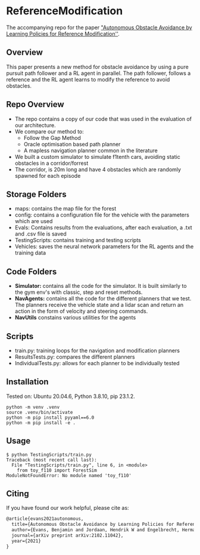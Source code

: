 # ReferenceModification
The accompanying repo for the paper ["Autonomous Obstacle Avoidance by Learning Policies for Reference Modification''](https://arxiv.org/abs/2102.11042). 

## Overview
This paper presents a new method for obstacle avoidance by using a pure pursuit path follower and a RL agent in parallel.
The path follower, follows a reference and the RL agent learns to modify the reference to avoid obstacles.

## Repo Overview
- The repo contains a copy of our code that was used in the evaluation of our architecture.
- We compare our method to:
  - Follow the Gap Method
  - Oracle optimisation based path planner
  - A mapless navigation planner common in the literature
- We built a custom simulator to simulate f1tenth cars, avoiding static obstacles in a corridor/forrest
- The corridor, is 20m long and have 4 obstacles which are randomly spawned for each episode

## Storage Folders
- maps: contains the map file for the forest
- config: contains a configuration file for the vehicle with the parameters which are used
- Evals: Contains results from the evaluations, after each evaluation, a .txt and .csv file is saved
- TestingScripts: contains training and testing scripts
- Vehicles: saves the neural network parameters for the RL agents and the training data

## Code Folders
- **Simulator:** contains all the code for the simulator. It is built similarly to the gym env's with classic, step and reset methods.
- **NavAgents:** contains all the code for the different planners that we test. The planners receive the vehicle state and a lidar scan and return an action in the form of velocity and steering commands.
- **NavUtils** constains various utilities for the agents

## Scripts
- train.py: training loops for the navigation and modification planners
- ResultsTests.py: compares the different planners
- IndividualTests.py: allows for each planner to be individually tested

## Installation
Tested on: Ubuntu 20.04.6, Python 3.8.10, pip 23.1.2.
```
python -m venv .venv
source .venv/bin/activate
python -m pip install pyyaml==6.0
python -m pip install -e .
```

## Usage
```
$ python TestingScripts/train.py 
Traceback (most recent call last):
  File "TestingScripts/train.py", line 6, in <module>
    from toy_f110 import ForestSim
ModuleNotFoundError: No module named 'toy_f110'
```

## Citing
If you have found our work helpful, please cite as:
```latex
@article{evans2021autonomous,
  title={Autonomous Obstacle Avoidance by Learning Policies for Reference Modification},
  author={Evans, Benjamin and Jordaan, Hendrik W and Engelbrecht, Herman A},
  journal={arXiv preprint arXiv:2102.11042},
  year={2021}
}
```
